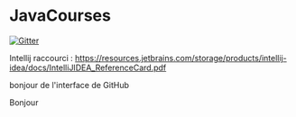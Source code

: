 # JavaCourses
[![Gitter](https://badges.gitter.im/POEC-EPSI/community.svg)](https://gitter.im/POEC-EPSI/community?utm_source=badge&utm_medium=badge&utm_campaign=pr-badge)

Intellij raccourci : https://resources.jetbrains.com/storage/products/intellij-idea/docs/IntelliJIDEA_ReferenceCard.pdf

bonjour de l'interface de GitHub

Bonjour
